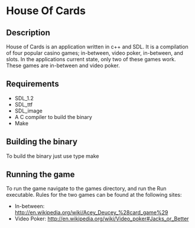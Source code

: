 House Of Cards
==============

Description
-----------
House of Cards is an application written in c++ and SDL.  It is a compilation of four popular casino games; in-between, video poker,
in-between, and slots.  In the applications current state, only two of these games work.  These games are in-between and video poker.

Requirements
------------
* SDL_1.2
* SDL_ttf
* SDL_image
* A C compiler to build the binary
* Make

Building the binary
-------------------
To build the binary just use type make

Running the game
----------------
To run the game navigate to the games directory, and run the Run executable.  Rules for the two games can be found at the following sites:
* In-between: http://en.wikipedia.org/wiki/Acey_Deucey_%28card_game%29
* Video Poker: http://en.wikipedia.org/wiki/Video_poker#Jacks_or_Better
